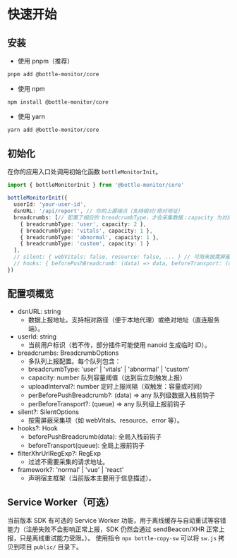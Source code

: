 # 快速开始

## 安装

- 使用 pnpm（推荐）

```bash
pnpm add @bottle-monitor/core
```

- 使用 npm

```bash
npm install @bottle-monitor/core
```

- 使用 yarn

```bash
yarn add @bottle-monitor/core
```

## 初始化

在你的应用入口处调用初始化函数 `bottleMonitorInit`。

```ts
import { bottleMonitorInit } from '@bottle-monitor/core'

bottleMonitorInit({
  userId: 'your-user-id',
  dsnURL: '/api/report', // 你的上报端点（支持相对/绝对地址）
  breadcrumbs: [// 配置了相应的 breadcrumbType，才会采集数据；capacity 为对应队列的容量阈值，达到后立刻触发上报。
    { breadcrumbType: 'user', capacity: 2 },
    { breadcrumbType: 'vitals', capacity: 1 },
    { breadcrumbType: 'abnormal', capacity: 1 },
    { breadcrumbType: 'custom', capacity: 1 }
  ],
  // silent: { webVitals: false, resource: false, ... } // 可用来按需屏蔽采集项
  // hooks: { beforePushBreadcrumb: (data) => data, beforeTransport: (queue) => queue }
})
```

## 配置项概览

- dsnURL: string
  - 数据上报地址。支持相对路径（便于本地代理）或绝对地址（直连服务端）。
- userId: string
  - 当前用户标识（若不传，部分插件可能使用 nanoid 生成临时 ID）。
- breadcrumbs: BreadcrumbOptions
  - 多队列上报配置。每个队列包含：
  - breadcrumbType: 'user' | 'vitals' | 'abnormal' | 'custom'
  - capacity: number 队列容量阈值（达到后立刻触发上报）
  - uploadInterval?: number 定时上报间隔（双触发：容量或时间）
  - perBeforePushBreadcrumb?: (data) => any 队列级数据入栈前钩子
  - perBeforeTransport?: (queue) => any 队列级上报前钩子
- silent?: SilentOptions
  - 按需屏蔽采集项（如 webVitals、resource、error 等）。
- hooks?: Hook
  - beforePushBreadcrumb(data): 全局入栈前钩子
  - beforeTransport(queue): 全局上报前钩子
- filterXhrUrlRegExp?: RegExp
  - 过滤不需要采集的请求地址。
- framework?: 'normal' | 'vue' | 'react'
  - 声明宿主框架（当前版本主要用于信息描述）。

## Service Worker（可选）

当前版本 SDK 有可选的 Service Worker 功能，用于离线缓存与自动重试等容错能力（注册失败不会影响正常上报，SDK 仍然会通过 sendBeacon/XHR 正常上报，只是离线重试能力受限。）。
使用指令 `npx bottle-copy-sw` 可以将 `sw.js` 拷贝到项目 `public/` 目录下。